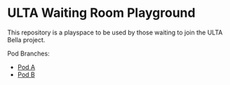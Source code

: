 # ULTA Waiting Room Playground

This repository is a playspace to be used by those waiting to join the ULTA Bella project.

Pod Branches:
* [Pod A](https://github.com/wizeline/ulta-waiting-room-playground/tree/pod-a)
* [Pod B](https://github.com/wizeline/ulta-waiting-room-playground/tree/pod-b)
